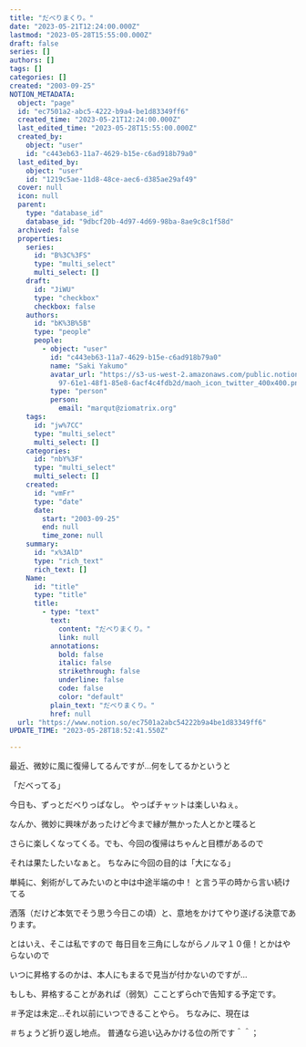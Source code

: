 ```yaml
---
title: "だべりまくり。"
date: "2023-05-21T12:24:00.000Z"
lastmod: "2023-05-28T15:55:00.000Z"
draft: false
series: []
authors: []
tags: []
categories: []
created: "2003-09-25"
NOTION_METADATA:
  object: "page"
  id: "ec7501a2-abc5-4222-b9a4-be1d83349ff6"
  created_time: "2023-05-21T12:24:00.000Z"
  last_edited_time: "2023-05-28T15:55:00.000Z"
  created_by:
    object: "user"
    id: "c443eb63-11a7-4629-b15e-c6ad918b79a0"
  last_edited_by:
    object: "user"
    id: "1219c5ae-11d8-48ce-aec6-d385ae29af49"
  cover: null
  icon: null
  parent:
    type: "database_id"
    database_id: "9dbcf20b-4d97-4d69-98ba-8ae9c8c1f58d"
  archived: false
  properties:
    series:
      id: "B%3C%3FS"
      type: "multi_select"
      multi_select: []
    draft:
      id: "JiWU"
      type: "checkbox"
      checkbox: false
    authors:
      id: "bK%3B%5B"
      type: "people"
      people:
        - object: "user"
          id: "c443eb63-11a7-4629-b15e-c6ad918b79a0"
          name: "Saki Yakumo"
          avatar_url: "https://s3-us-west-2.amazonaws.com/public.notion-static.com/3ad1c4\
            97-61e1-48f1-85e8-6acf4c4fdb2d/maoh_icon_twitter_400x400.png"
          type: "person"
          person:
            email: "marqut@ziomatrix.org"
    tags:
      id: "jw%7CC"
      type: "multi_select"
      multi_select: []
    categories:
      id: "nbY%3F"
      type: "multi_select"
      multi_select: []
    created:
      id: "vmFr"
      type: "date"
      date:
        start: "2003-09-25"
        end: null
        time_zone: null
    summary:
      id: "x%3AlD"
      type: "rich_text"
      rich_text: []
    Name:
      id: "title"
      type: "title"
      title:
        - type: "text"
          text:
            content: "だべりまくり。"
            link: null
          annotations:
            bold: false
            italic: false
            strikethrough: false
            underline: false
            code: false
            color: "default"
          plain_text: "だべりまくり。"
          href: null
  url: "https://www.notion.so/ec7501a2abc54222b9a4be1d83349ff6"
UPDATE_TIME: "2023-05-28T18:52:41.550Z"

---
```

<link rel="stylesheet" href="https://cdn.jsdelivr.net/npm/katex@0.16.2/dist/katex.min.css" integrity="sha384-bYdxxUwYipFNohQlHt0bjN/LCpueqWz13HufFEV1SUatKs1cm4L6fFgCi1jT643X" crossorigin="anonymous">


最近、微妙に風に復帰してるんですが…何をしてるかというと


「だべってる」


今日も、ずっとだべりっぱなし。 やっぱチャットは楽しいねぇ。


なんか、微妙に興味があったけど今まで縁が無かった人とかと喋ると


さらに楽しくなってくる。でも、今回の復帰はちゃんと目標があるので


それは果たしたいなぁと。 ちなみに今回の目的は「大になる」


単純に、剣術がしてみたいのと中は中途半端の中！ と言う平の時から言い続けてる


洒落（だけど本気でそう思う今日この頃）と、意地をかけてやり遂げる決意であります。


とはいえ、そこは私ですので 毎日目を三角にしながらノルマ１０億！とかはやらないので


いつに昇格するのかは、本人にもまるで見当が付かないのですが…


もしも、昇格することがあれば（弱気）こことずらchで告知する予定です。


＃予定は未定…それ以前にいつできることやら。 ちなみに、現在は


＃ちょうど折り返し地点。 普通なら追い込みかける位の所です＾＾；

